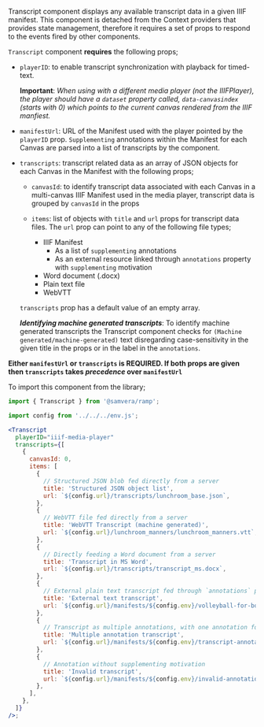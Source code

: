 Transcript component displays any available transcript data in a given IIIF manifest. This component is detached from the Context providers that provides state management, therefore it requires a set of props to respond to the events fired by other components.

`Transcript` component **requires** the following props;

- `playerID`: to enable transcript synchronization with playback for timed-text.

   **Important**: _When using with a different media player (not the IIIFPlayer), the player should have a `dataset` property called, `data-canvasindex` (starts with 0) which points to the current canvas rendered from the IIIF manfiest._
- `manifestUrl`: URL of the Manifest used with the player pointed by the `playerID` prop. `Supplementing` annotations within the Manifest for each Canvas are parsed into a list of transcripts by the component. 
- `transcripts`: transcript related data as an array of JSON objects for each Canvas in the Manifest with the following props;

   - `canvasId`: to identify transcript data associated with each Canvas in a multi-canvas IIIF Manifest used in the media player, transcript data is grouped by `canvasId` in the props
   - `items`: list of objects with `title` and `url` props for transcript data files. The `url` prop can point to any of the following file types;

     - IIIF Manifest
       - As a list of `supplementing` annotations
       - As an external resource linked through `annotations` property with `supplementing` motivation
     - Word document (.docx)
     - Plain text file
     - WebVTT
    
    `transcripts` prop has a default value of an empty array.

     **_Identifying machine generated transcripts_**: To identify machine generated transcripts the Transcript component checks for `(Machine generated/machine-generated)` text disregarding case-sensitivity in the given title in the props or in the label in the `annotations`. 

__Either `manifestUrl` or `transcripts` is REQUIRED. If both props are given then `transcripts` takes *precedence* over `manifestUrl`__

To import this component from the library;
```js static
import { Transcript } from '@samvera/ramp';
```

```jsx inside Markdown
import config from '../../../env.js';

<Transcript
  playerID="iiif-media-player"
  transcripts={[
    {
      canvasId: 0,
      items: [
        {
          // Structured JSON blob fed directly from a server
          title: 'Structured JSON object list',
          url: `${config.url}/transcripts/lunchroom_base.json`,
        },
        {
          // WebVTT file fed directly from a server
          title: 'WebVTT Transcript (machine generated)',
          url: `${config.url}/lunchroom_manners/lunchroom_manners.vtt`,
        },
        {
          // Directly feeding a Word document from a server
          title: 'Transcript in MS Word',
          url: `${config.url}/transcripts/transcript_ms.docx`,
        },
        {
          // External plain text transcript fed through `annotations` prop in a IIIF manifest
          title: 'External text transcript',
          url: `${config.url}/manifests/${config.env}/volleyball-for-boys.json`, // URL of the manifest
        },
        {
          // Transcript as multiple annotations, with one annotation for each transcript fragment
          title: 'Multiple annotation transcript',
          url: `${config.url}/manifests/${config.env}/transcript-annotation.json`, // URL of the manifest
        },
        {
          // Annotation without supplementing motivation
          title: 'Invalid transcript',
          url: `${config.url}/manifests/${config.env}/invalid-annotation.json`, // URL of the manifest
        },
      ],
    },
  ]}
/>;
```
